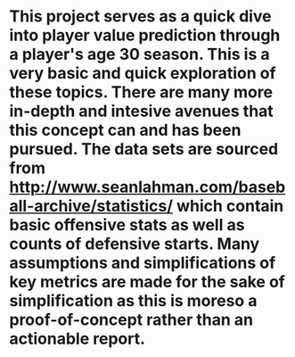 # This project serves as a quick dive into player value prediction through a player's age 30 season. This is a very basic and quick exploration of these topics. There are many more in-depth and intesive avenues that this concept can and has been pursued. The data sets are sourced from http://www.seanlahman.com/baseball-archive/statistics/ which contain basic offensive stats as well as counts of defensive starts. Many assumptions and simplifications of key metrics are made for the sake of simplification as this is moreso a proof-of-concept rather than an actionable report.
